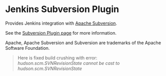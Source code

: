 Jenkins Subversion Plugin
=========================

Provides Jenkins integration with [Apache Subversion](http://subversion.apache.org/).

See the [Subversion Plugin page](https://plugins.jenkins.io/subversion) for more information.

Apache, Apache Subversion and Subversion are trademarks of the Apache Software Foundation.

> Here is fixed build crushing with error:<br/>
> <i>hudson.scm.SVNRevisionState cannot be cast to hudson.scm.SVNRevisionState</i>

